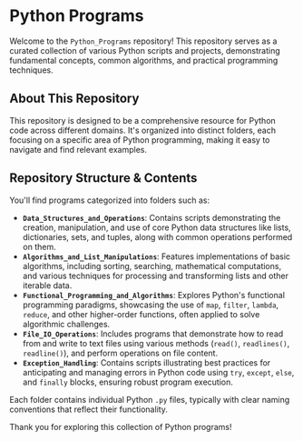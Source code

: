 # Python Programs

Welcome to the `Python_Programs` repository! This repository serves as a curated collection of various Python scripts and projects, demonstrating fundamental concepts, common algorithms, and practical programming techniques.

## About This Repository

This repository is designed to be a comprehensive resource for Python code across different domains. It's organized into distinct folders, each focusing on a specific area of Python programming, making it easy to navigate and find relevant examples.

## Repository Structure & Contents

You'll find programs categorized into folders such as:

* **`Data_Structures_and_Operations`**: Contains scripts demonstrating the creation, manipulation, and use of core Python data structures like lists, dictionaries, sets, and tuples, along with common operations performed on them.
* **`Algorithms_and_List_Manipulations`**: Features implementations of basic algorithms, including sorting, searching, mathematical computations, and various techniques for processing and transforming lists and other iterable data.
* **`Functional_Programming_and_Algorithms`**: Explores Python's functional programming paradigms, showcasing the use of `map`, `filter`, `lambda`, `reduce`, and other higher-order functions, often applied to solve algorithmic challenges.
* **`File_IO_Operations`**: Includes programs that demonstrate how to read from and write to text files using various methods (`read()`, `readlines()`, `readline()`), and perform operations on file content.
* **`Exception_Handling`**: Contains scripts illustrating best practices for anticipating and managing errors in Python code using `try`, `except`, `else`, and `finally` blocks, ensuring robust program execution.

Each folder contains individual Python `.py` files, typically with clear naming conventions that reflect their functionality.



Thank you for exploring this collection of Python programs!

